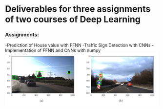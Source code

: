 # Deliverables for three assignments of two courses of Deep Learning

### Assignments:
-Prediction of House value with FFNN
-Traffic Sign Detection with CNNs
-Implementation of FFNN and CNNs with numpy
![](assets/traffic_detection.png)
